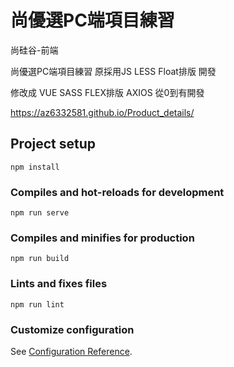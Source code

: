 # 尚優選PC端項目練習

尚硅谷-前端

尚優選PC端項目練習 原採用JS LESS Float排版 開發

修改成 VUE SASS FLEX排版 AXIOS 從0到有開發

https://az6332581.github.io/Product_details/

## Project setup
```
npm install
```

### Compiles and hot-reloads for development
```
npm run serve
```

### Compiles and minifies for production
```
npm run build
```

### Lints and fixes files
```
npm run lint
```

### Customize configuration
See [Configuration Reference](https://cli.vuejs.org/config/).

